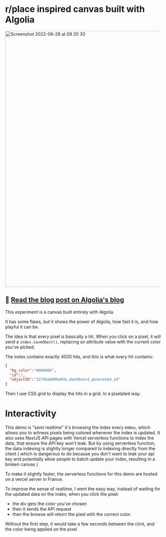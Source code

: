 # r/place inspired canvas built with Algolia

<img width="826" alt="Screenshot 2022-06-28 at 09 20 30" src="https://user-images.githubusercontent.com/1630200/176118024-9e96ff1f-278b-4df4-a851-ee832941b3b7.png">

## :link: [Read the blog post on Algolia's blog](https://www.algolia.com/blog/engineering/how-i-recreated-r-place-with-algolia/)

This experiment is a canvas built entirely with Algolia.

It has some flaws, but it shows the power of Algolia, how fast it is, and how playful it can be.

The idea is that every pixel is basically a hit. When you click on a pixel, it will send a `index.saveObect()`, replacing an attribute value with the current color you've picked.

The index contains exactly 4020 hits, and this is what every hit contains:


```json
{
  "bg_color":"#000000",
  "id":1,
  "objectID":"1274ba8909a93a_dashboard_generated_id"
}
```

Then I use CSS grid to display the hits in a grid. In a pixelated way.

# Interactivity
This demo is "semi realtime" it's browsing the index every `600ms`, which allows you to witness pixels being colored whenever the index is updated. 
It also uses NextJS API pages with Vercel serverless functions to index the data, that ensure the API key won't leak. But by using serverless function, the data indexing is slightly longer compared to indexing directly from the client ( which is dangerous to do because you don't want to leak your api key and potentially allow people to batch update your index, resulting in a broken canvas ) 

To make it slightly faster, the serverless functions for this demo are hosted on a vercel server in France. 

To improve the sense of realtime, I went the easy way, instead of waiting for the updated data on the index, when you click the pixel: 

- the div gets the color you've chosen
- then it sends the API request
- then the browse will return the pixel with the correct color. 

Without the first step, it would take a few seconds between the click, and the color being applied on the pixel. 

